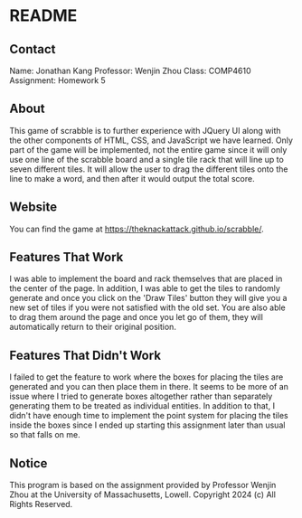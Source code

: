 # README

## Contact
Name: Jonathan Kang
Professor: Wenjin Zhou
Class: COMP4610
Assignment: Homework 5

## About

This game of scrabble is to further experience with JQuery UI along with the other components of HTML, CSS, and JavaScript we have learned.
Only part of the game will be implemented, not the entire game since it will only use one line of the scrabble board and a single tile rack
that will line up to seven different tiles. It will allow the user to drag the different tiles onto the line to make a word, and then after
it would output the total score.

## Website

You can find the game at https://theknackattack.github.io/scrabble/.

## Features That Work

I was able to implement the board and rack themselves that are placed in the center of the page. In addition, I was able to get the tiles to
randomly generate and once you click on the 'Draw Tiles' button they will give you a new set of tiles if you were not satisfied with the old
set. You are also able to drag them around the page and once you let go of them, they will automatically return to their original position.

## Features That Didn't Work

I failed to get the feature to work where the boxes for placing the tiles are generated and you can then place them in there. It seems to be
more of an issue where I tried to generate boxes altogether rather than separately generating them to be treated as individual entities. In
addition to that, I didn't have enough time to implement the point system for placing the tiles inside the boxes since I ended up starting
this assignment later than usual so that falls on me.

## Notice

This program is based on the assignment provided by Professor Wenjin Zhou at the University of Massachusetts, Lowell.
Copyright 2024 (c) All Rights Reserved.